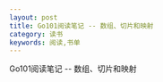 ```yaml
---
layout: post
title: Go101阅读笔记 -- 数组、切片和映射
category: 读书
keywords: 阅读,书单
---
```


Go101阅读笔记 -- 数组、切片和映射